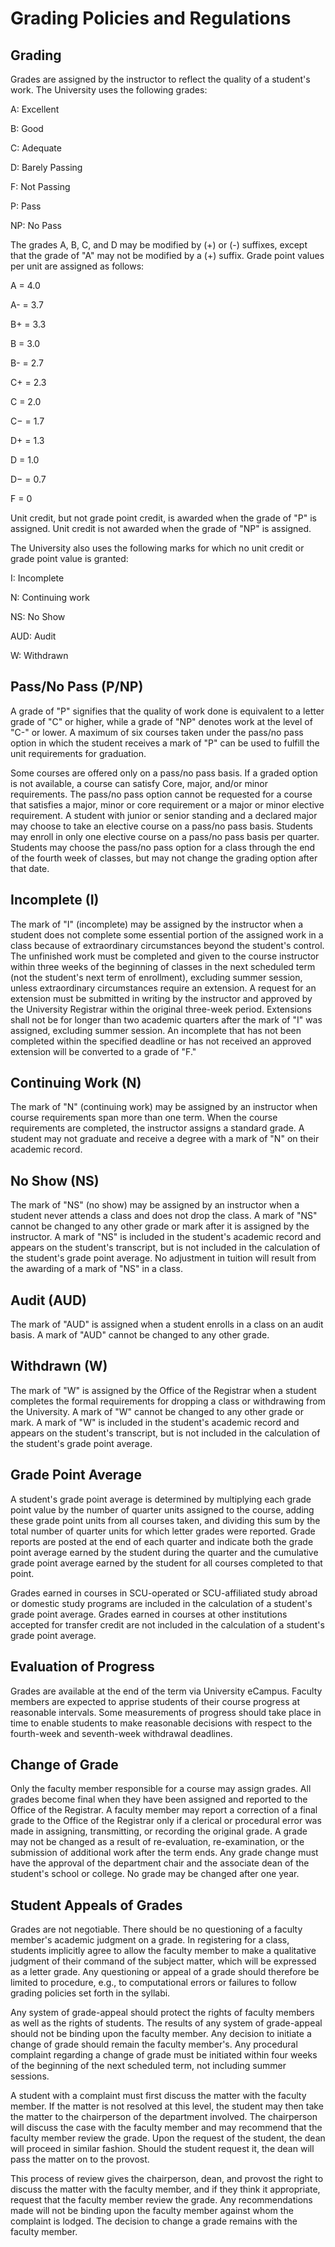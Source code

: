 Grading Policies and Regulations
================================

Grading
-------

Grades are assigned by the instructor to reflect the quality of a student's work. The University uses the following grades:

A: Excellent

B: Good

C: Adequate

D: Barely Passing

F: Not Passing

P: Pass

NP: No Pass

The grades A, B, C, and D may be modified by (+) or (-) suffixes, except that the grade of "A" may not be modified by a (+) suffix. Grade point values per unit are assigned as follows:

A = 4.0

A- = 3.7

B+ = 3.3

B = 3.0

B- = 2.7

C+ = 2.3

C = 2.0

C− = 1.7

D+ = 1.3

D = 1.0

D− = 0.7

F = 0

Unit credit, but not grade point credit, is awarded when the grade of "P" is assigned. Unit credit is not awarded when the grade of "NP" is assigned.

The University also uses the following marks for which no unit credit or grade point value is granted:

I: Incomplete

N: Continuing work

NS: No Show

AUD: Audit

W: Withdrawn

Pass/No Pass (P/NP)
-------------------

A grade of "P" signifies that the quality of work done is equivalent to a letter grade of "C" or higher, while a grade of "NP" denotes work at the level of "C-" or lower. A maximum of six courses taken under the pass/no pass option in which the student receives a mark of "P" can be used to fulfill the unit requirements for graduation.

Some courses are offered only on a pass/no pass basis. If a graded option is not available, a course can satisfy Core, major, and/or minor requirements. The pass/no pass option cannot be requested for a course that satisfies a major, minor or core requirement or a major or minor elective requirement. A student with junior or senior standing and a declared major may choose to take an elective course on a pass/no pass basis. Students may enroll in only one elective course on a pass/no pass basis per quarter. Students may choose the pass/no pass option for a class through the end of the fourth week of classes, but may not change the grading option after that date.

Incomplete (I)
--------------

The mark of "I" (incomplete) may be assigned by the instructor when a student does not complete some essential portion of the assigned work in a class because of extraordinary circumstances beyond the student's control. The unfinished work must be completed and given to the course instructor within three weeks of the beginning of classes in the next scheduled term (not the student's next term of enrollment), excluding summer session, unless extraordinary circumstances require an extension. A request for an extension must be submitted in writing by the instructor and approved by the University Registrar within the original three-week period. Extensions shall not be for longer than two academic quarters after the mark of "I" was assigned, excluding summer session. An incomplete that has not been completed within the specified deadline or has not received an approved extension will be converted to a grade of "F."

Continuing Work (N)
-------------------

The mark of "N" (continuing work) may be assigned by an instructor when course requirements span more than one term. When the course requirements are completed, the instructor assigns a standard grade. A student may not graduate and receive a degree with a mark of "N" on their academic record.

No Show (NS)
------------

The mark of "NS" (no show) may be assigned by an instructor when a student never attends a class and does not drop the class. A mark of "NS" cannot be changed to any other grade or mark after it is assigned by the instructor. A mark of "NS" is included in the student's academic record and appears on the student's transcript, but is not included in the calculation of the student's grade point average. No adjustment in tuition will result from the awarding of a mark of "NS" in a class.

Audit (AUD)
-----------

The mark of "AUD" is assigned when a student enrolls in a class on an audit basis. A mark of "AUD" cannot be changed to any other grade.

Withdrawn (W)
-------------

The mark of "W" is assigned by the Office of the Registrar when a student completes the formal requirements for dropping a class or withdrawing from the University. A mark of "W" cannot be changed to any other grade or mark. A mark of "W" is included in the student's academic record and appears on the student's transcript, but is not included in the calculation of the student's grade point average.

Grade Point Average
-------------------

A student's grade point average is determined by multiplying each grade point value by the number of quarter units assigned to the course, adding these grade point units from all courses taken, and dividing this sum by the total number of quarter units for which letter grades were reported. Grade reports are posted at the end of each quarter and indicate both the grade point average earned by the student during the quarter and the cumulative grade point average earned by the student for all courses completed to that point.

Grades earned in courses in SCU-operated or SCU-affiliated study abroad or domestic study programs are included in the calculation of a student's grade point average. Grades earned in courses at other institutions accepted for transfer credit are not included in the calculation of a student's grade point average.

Evaluation of Progress
----------------------

Grades are available at the end of the term via University eCampus. Faculty members are expected to apprise students of their course progress at reasonable intervals. Some measurements of progress should take place in time to enable students to make reasonable decisions with respect to the fourth-week and seventh-week withdrawal deadlines.

Change of Grade
---------------

Only the faculty member responsible for a course may assign grades. All grades become final when they have been assigned and reported to the Office of the Registrar. A faculty member may report a correction of a final grade to the Office of the Registrar only if a clerical or procedural error was made in assigning, transmitting, or recording the original grade. A grade may not be changed as a result of re-evaluation, re-examination, or the submission of additional work after the term ends. Any grade change must have the approval of the department chair and the associate dean of the student's school or college. No grade may be changed after one year.

Student Appeals of Grades
-------------------------

Grades are not negotiable. There should be no questioning of a faculty member's academic judgment on a grade. In registering for a class, students implicitly agree to allow the faculty member to make a qualitative judgment of their command of the subject matter, which will be expressed as a letter grade. Any questioning or appeal of a grade should therefore be limited to procedure, e.g., to computational errors or failures to follow grading policies set forth in the syllabi.

Any system of grade-appeal should protect the rights of faculty members as well as the rights of students. The results of any system of grade-appeal should not be binding upon the faculty member. Any decision to initiate a change of grade should remain the faculty member's. Any procedural complaint regarding a change of grade must be initiated within four weeks of the beginning of the next scheduled term, not including summer sessions.

A student with a complaint must first discuss the matter with the faculty member. If the matter is not resolved at this level, the student may then take the matter to the chairperson of the department involved. The chairperson will discuss the case with the faculty member and may recommend that the faculty member review the grade. Upon the request of the student, the dean will proceed in similar fashion. Should the student request it, the dean will pass the matter on to the provost.

This process of review gives the chairperson, dean, and provost the right to discuss the matter with the faculty member, and if they think it appropriate, request that the faculty member review the grade. Any recommendations made will not be binding upon the faculty member against whom the complaint is lodged. The decision to change a grade remains with the faculty member.
